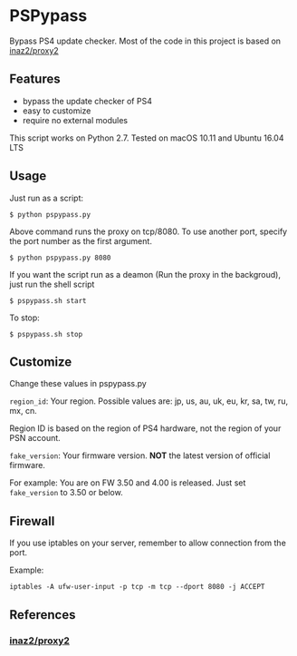 # PSPypass

Bypass PS4 update checker. Most of the code in this project is based on [inaz2/proxy2](https://github.com/inaz2/proxy2)


## Features

* bypass the update checker of PS4
* easy to customize
* require no external modules

This script works on Python 2.7. Tested on macOS 10.11 and Ubuntu 16.04 LTS

## Usage

Just run as a script:

```$ python pspypass.py```

Above command runs the proxy on tcp/8080.
To use another port, specify the port number as the first argument.

```$ python pspypass.py 8080```

If you want the script run as a deamon (Run the proxy in the backgroud), just run the shell script

```$ pspypass.sh start```

To stop:

```$ pspypass.sh stop```

## Customize

Change these values in pspypass.py

`region_id`: Your region. Possible values are: jp, us, au, uk, eu, kr, sa, tw, ru, mx, cn. 

Region ID is based on the region of PS4 hardware, not the region of your PSN account.


`fake_version`: Your firmware version. <b>NOT</b> the latest version of official firmware. 

For example: You are on FW 3.50 and 4.00 is released. Just set `fake_version` to 3.50 or below.


## Firewall

If you use iptables on your server, remember to allow connection from the port. 

Example:

```
iptables -A ufw-user-input -p tcp -m tcp --dport 8080 -j ACCEPT
```


## References

### [inaz2/proxy2](https://github.com/inaz2/proxy2)
